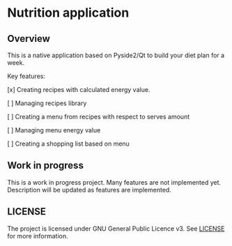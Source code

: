 # Nutrition application

## Overview

This is a native application based on Pyside2/Qt to build your diet plan for a week.

Key features:

[x] Creating recipes with calculated energy value.

[ ] Managing recipes library

[ ] Creating a menu from recipes with respect to serves amount

[ ] Managing menu energy value

[ ] Creating a shopping list based on menu

## Work in progress

This is a work in progress project. Many features are not implemented yet.
Description will be updated as features are implemented.

## LICENSE

The project is licensed under GNU General Public Licence v3.
See [LICENSE](LICENSE) for more information.
